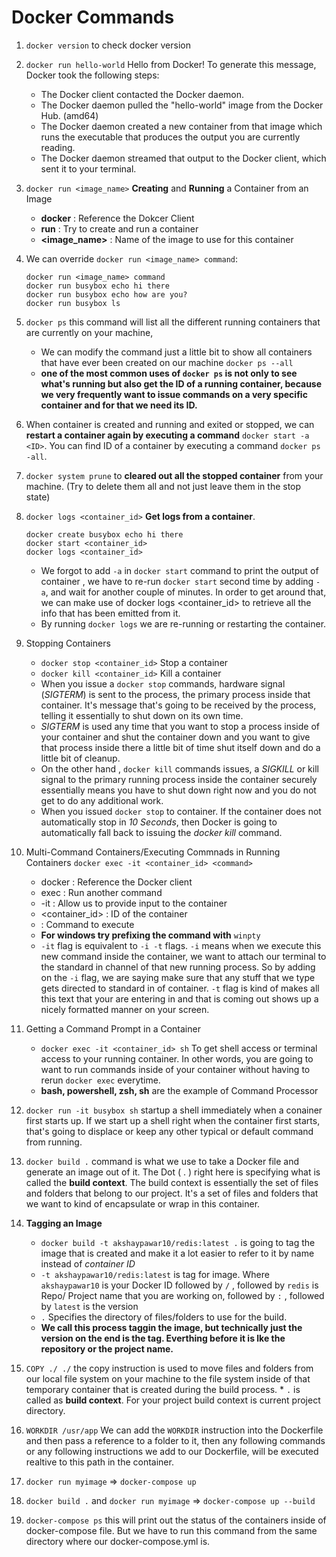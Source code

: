 # Docker Commands
1. `docker version` to check docker version
2. `docker run hello-world`  Hello from Docker!
	To generate this message, Docker took the following steps:
	 * The Docker client contacted the Docker daemon.
	 * The Docker daemon pulled the "hello-world" image from the Docker Hub. (amd64)
	 * The Docker daemon created a new container from that image which runs the executable that produces the output you are currently reading.
	 * The Docker daemon streamed that output to the Docker client, which sent it to your terminal.
3. `docker run <image_name>` **Creating** and **Running** a Container from an Image
	* **docker** : Reference the Dokcer Client
	* **run**  : Try to create and run a container
	* **<image_name>** : Name of the image to use for this container
4. We can override `docker run <image_name> command`:
	```
	docker run <image_name> command
	docker run busybox echo hi there
	docker run busybox echo how are you?
	docker run busybox ls
	```
5. `docker ps` this command will list all the different running containers that are currently on your machine,
	* We can modify the command just a little bit to show all containers that have ever been created on our machine `docker ps --all`
	* **one of the most common uses of `docker ps` is not only to see what's running but also get the ID of a running container, because we very frequently want to issue commands on a very specific container and for that we need its ID.**
6. When container is created and running and exited or stopped, we can **restart a container again by executing a command** `docker start -a <ID>`. You can find ID of a container by executing a command `docker ps -all`.
7. `docker system prune` to **cleared out all the stopped container** from your machine. (Try to delete them all and not just leave them in the stop state)
8. `docker logs <container_id>` **Get logs from a container**.
	```
	docker create busybox echo hi there
	docker start <container_id>
	docker logs <container_id>
	```
	* We forgot to add `-a` in `docker start` command to print the output of container , we have to re-run `docker start` second time by adding `-a`, and wait for another couple of minutes. In order to get around that, we can make use of docker logs <container_id> to retrieve all the info that has been emitted from it.
	* By running `docker logs` we are re-running or restarting the container.
9. Stopping Containers
	* `docker stop <container_id>` Stop a container
	* `docker kill <container_id>` Kill a container
	* When you issue a `docker stop` commands, hardware signal (*SIGTERM*) is sent to the process, the primary process inside that container. It's message that's going to be received by the process, telling it essentially to shut down on its own time.
	* *SIGTERM* is used any time that you want to stop a process inside of your container and shut the container down and you want to give that process inside there a little bit of time shut itself down and do a little bit of cleanup.
	* On the other hand , `docker kill` commands issues, a *SIGKILL* or kill signal to the primary running process inside the container securely essentially means you have to shut down right now and you do not get to do any additional work. 
	* When you issued `docker stop` to container. If the container does not automatically stop in *10 Seconds*, then Docker is going to automatically fall back to issuing the *docker kill* command.
10. Multi-Command Containers/Executing Commnads in Running Containers
    ```docker exec -it <container_id> <command>```
	* docker : Reference the Docker client
	* exec : Run another command
	* -it : Allow us to provide input to the container
	* <container_id> : ID of the container
	* <command> : Command to execute
	* **For windows try prefixing the command with**  `winpty`
	* `-it` flag is equivalent to `-i -t` flags. `-i` means when we execute this new command inside the container, we want to attach our terminal to the standard in channel of that new running process. So by adding on the `-i` flag, we are saying make sure that any stuff that we type gets directed to standard in of container. `-t` flag is kind of makes all this text that your are entering in  and that is coming out shows up a nicely formatted manner on your screen.
11. Getting a Command Prompt in a Container
	
	* `docker exec -it <container_id> sh` To get shell access or terminal access to your running container. In other words, you are going to want to run commands inside of your container without having to rerun `docker exec` everytime.
	* **bash, powershell, zsh, sh** are the example of Command Processor
12. `docker run -it busybox sh` startup  a shell immediately when a conainer first starts up. If we start up a shell right when the container first starts, that's going to displace or keep any other typical or default command from running.
13. `docker build .` command is what we use to take a Docker file and generate an image out of it. The Dot ( . ) right here is specifying what is called the **build context**. The build context is essentially the set of files and folders that belong to our project. It's a set of files and folders that we want to kind of encapsulate or wrap in this container.
14.  **Tagging an Image**
		* `docker build -t akshaypawar10/redis:latest .`  is going to tag the image that is created and make it a lot easier to refer to it by name instead of *container ID*
		* `-t akshaypawar10/redis:latest` is tag for image. Where `akshaypawar10` is your Docker ID followed by `/` , followed by `redis` is Repo/ Project name that you are working on, followed by `:` , followed by `latest` is the version
		* `.` Specifies the directory of files/folders to use for the build.
		* **We call this process taggin the image, but technically just the version on the end is the tag. Everthing before it is lke the repository or the project name.**

15. `COPY ./ ./`  the copy instruction is used to move files and folders from our local file system on your machine to the file system inside of that temporary container that is created during the build process.
		* `.` is called as **build context**.  For your project build context is current project directory.
16. `WORKDIR /usr/app` We can add the `WORKDIR` instruction into the Dockerfile and then pass a reference to a folder to it, then any following commands or any following instructions we add to our Dockerfile, will be executed realtive to this path in the container.
17. `docker run myimage` => `docker-compose up`
18. `docker build .` and `docker run myimage` => `docker-compose up --build`
19. `docker-compose ps` this will print out the status of the containers inside of docker-compose file. But we have to run this command from the same directory where our docker-compose.yml is.